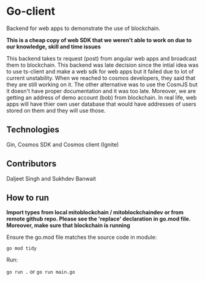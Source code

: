 # Go-client

Backend for web apps to demonstrate the use of blockchain. 

**This is a cheap copy of web SDK that we weren't able to work on due to our knowledge, skill and time issues**

This backend takes tx request (post) from angular web apps and broadcast them to blockchain. This backend was late decision since the intial idea was to use ts-client and make a web sdk for web apps  but it failed due to lot of current unstability. When we reached to cosmos developers, they said that they are still working on it. The other alternative was to use the CosmJS but it doesn't have proper documentation and it was too late. Moreover, we are getting an address of demo account (bob) from blockchain. In real life, web apps will have thier own user database that would have addresses of users stored on them and they will use those.

## Technologies
Gin, Cosmos SDK and Cosmos client (Ignite)

## Contributors
Daljeet Singh and Sukhdev Banwait

## How to run

**Import types from local mitoblockchain / mitoblockchaindev or from remote github repo. Please see the 'replace' declaration in go.mod file. Moreover, make sure that blockchain is running**

Ensure the go.mod file matches the source code in module:

`go mod tidy`

Run:

`go run .` or `go run main.go`
